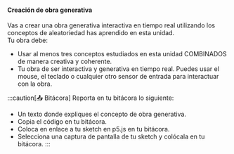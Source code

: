 #### Creación de obra generativa

Vas a crear una obra generativa interactiva en tiempo real utilizando los conceptos de aleatoriedad has aprendido en esta unidad.  
Tu obra debe:

* Usar al menos tres conceptos estudiados en esta unidad COMBINADOS de manera creativa y coherente.
* Tu obra de ser interactiva y generativa en tiempo real. Puedes usar el mouse, el teclado o cualquier 
otro sensor de entrada para interactuar con la obra.

:::caution[📤 Bitácora] 
Reporta en tu bitácora lo siguiente:

* Un texto donde expliques el concepto de obra generativa.
* Copia el código en tu bitácora.
* Coloca en enlace a tu sketch en p5.js en tu bitácora.
* Selecciona una captura de pantalla de tu sketch y colócala en tu bitácora.
:::